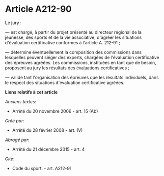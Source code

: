 # Article A212-90

Le jury : 

― est chargé, à partir du projet présenté au directeur régional de la jeunesse, des sports et de la vie associative, d'agréer
les situations d'évaluation certificative conformes à l'article A. 212-91 ; 

― détermine éventuellement la composition des commissions dans lesquelles peuvent siéger des experts, chargées de
l'évaluation certificative des épreuves agréées. Les commissions, instituées en tant que de besoin, proposent au jury les
résultats des évaluations certificatives ; 

― valide tant l'organisation des épreuves que les résultats individuels, dans le respect des situations d'évaluation
certificative agréées.

**Liens relatifs à cet article**

_Anciens textes_:

  - Arrêté du 20 novembre 2006 - art. 15 (Ab)

_Créé par_:

  - Arrêté du 28 février 2008 - art. (V)

_Abrogé par_:

  - Arrêté du 21 décembre 2015 - art. 4

_Cite_:

  - Code du sport. - art. A212-91
